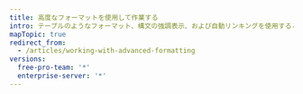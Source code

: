 ```yaml
---
title: 高度なフォーマットを使用して作業する
intro: テーブルのようなフォーマット、構文の強調表示、および自動リンキングを使用すると、プルリクエスト、Issue、およびコメントに複雑な情報を明確に配置できます。
mapTopic: true
redirect_from:
  - /articles/working-with-advanced-formatting
versions:
  free-pro-team: '*'
  enterprise-server: '*'
---
```



